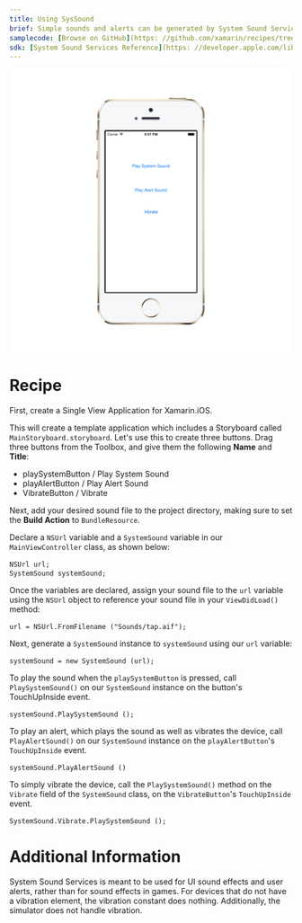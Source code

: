 ```yaml
---
title: Using SysSound
brief: Simple sounds and alerts can be generated by System Sound Services using the SystemSound class in the AudioToolBox namespace. This recipe demonstrates how to use this class to make a sound, an alert (includes a sound and a vibration), and a vibration.
samplecode: [Browse on GitHub](https: //github.com/xamarin/recipes/tree/master/ios/media/sound/syssound-example)  
sdk: [System Sound Services Reference](https: //developer.apple.com/library/ios/documentation/AudioToolbox/Reference/SystemSoundServicesReference/)
---
```



![SysSound Screen](Images/syssoundSS.png)


# Recipe

First, create a Single View Application for Xamarin.iOS.

This will create a template application which includes a Storyboard called `MainStoryboard.storyboard`. Let's use this to create three buttons. Drag three buttons from the Toolbox, and give them the following **Name** and **Title**: 

* playSystemButton / Play System Sound
* playAlertButton / Play Alert Sound
* VibrateButton / Vibrate

Next, add your desired sound file to the project directory, making sure to set the **Build Action** to `BundleResource`.

Declare a `NSUrl` variable and a `SystemSound` variable in our `MainViewController` class, as shown below: 

```
NSUrl url;
SystemSound systemSound;
```

Once the variables are declared, assign your sound file to the `url` variable using the `NSUrl` object to reference your sound file in your `ViewDidLoad()` method: 

```
url = NSUrl.FromFilename ("Sounds/tap.aif");
```

Next, generate a `SystemSound` instance to `systemSound` using our `url` variable: 

```  
systemSound = new SystemSound (url);
```

To play the sound when the `playSystemButton` is pressed, call `PlaySystemSound()` on our `SystemSound` instance on the button's TouchUpInside event.

```
systemSound.PlaySystemSound ();
```

To play an alert, which plays the sound as well as vibrates the device, call `PlayAlertSound()` on our `SystemSound` instance on the `playAlertButton`'s `TouchUpInside` event.

```
systemSound.PlayAlertSound ()
```

To simply vibrate the device, call the `PlaySystemSound()` method on the `Vibrate` field of the `SystemSound` class, on the `VibrateButton`'s `TouchUpInside` event.

```
SystemSound.Vibrate.PlaySystemSound ();
```



# Additional Information


System Sound Services is meant to be used for UI sound effects and user alerts, rather than for sound effects in games. For devices that do not have a vibration element, the vibration constant does nothing. Additionally, the simulator does not handle vibration.